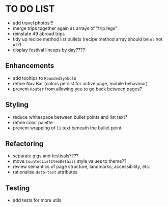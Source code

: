 # TO DO LIST

- add travel photos!!!
- merge trips together again as arrays of "trip legs"
- reinstate 49 abroad trips
- tidy up recipe method list bullets (recipe method array should be `ol` not `ul`?)
- display festival lineups by day????

## Enhancements

- add tooltips to `RoundedSymbol`s
- refine Nav Bar (colors persist for active page, mobile behaviour)
- prevent `Router` from allowing you to go back between pages?

## Styling

- reduce whitespace between bullet points and list text?
- refine color palette
- prevent wrapping of `li` text beneath the bullet point

## Refactoring

- separate gigs and festivals????
- move `CountedListItemDetails` style values to theme??
- review semantics of page structure, landmarks, accessibility, etc.
- rationalise `data-test` attributes

## Testing

- add tests for more utils
